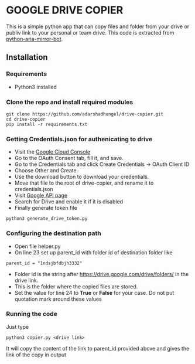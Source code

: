 # GOOGLE DRIVE COPIER

This is a simple python app that can copy files and folder from your drive or publiv link to your personal or team drive.
This code is extracted from [python-aria-mirror-bot](https://github.com/lzzy12/python-aria-mirror-bot).

## Installation

### Requirements
- Python3 installed

### Clone the repo and install required modules
```
git clone https://github.com/adarshadhungel/drive-copier.git
cd drive-copier
pip install -r requirements.txt
``` 
### Getting Credentials.json for authenicating to drive
- Visit the [Google Cloud Console](https://console.developers.google.com/apis/credentials)
- Go to the OAuth Consent tab, fill it, and save.
- Go to the Credentials tab and click Create Credentials -> OAuth Client ID
- Choose Other and Create.
- Use the download button to download your credentials.
- Move that file to the root of drive-copier, and rename it to credentials.json
- Visit [Google API page](https://console.developers.google.com/apis/library)
- Search for Drive and enable it if it is disabled
- Finally generate token file
```
python3 generate_drive_token.py
```

### Configuring the destination path
- Open file helper.py
- On line 23 set up parent_id with folder id of destination folder like
```
parent_id = "1ndsjbfdbjh3332" 
```
- Folder id is the string after https://drive.google.com/drive/folders/ in the drive link.
- This is the folder where the copied files are stored.
- Set the value for line 24 to **True** or **False** for your case. Do not put quotation mark around these values

### Running the code
Just type
```
python3 copier.py <drive link>
```
It will copy the content of the link to parent_id provided above and gives the link of the copy in output
